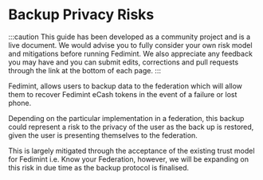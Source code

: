 # Backup Privacy Risks

:::caution
This guide has been developed as a community project and is a live document. We would advise you to fully consider your own risk model and mitigations before running Fedimint. We also appreciate any feedback you may have and you can submit edits, corrections and pull requests through the link at the bottom of each page.
:::

Fedimint, allows users to backup data to the federation which will allow them to recover Fedimint eCash tokens in the event of a failure or lost phone. 

Depending on the particular implementation in a federation, this backup could represent a risk to the privacy of the user as the back up is restored, given the user is presenting themselves to the federation. 

This is largely mitigated through the acceptance of the existing trust model for Fedimint i.e. Know your Federation, however, we will be expanding on this risk in due time as the backup protocol is finalised.

